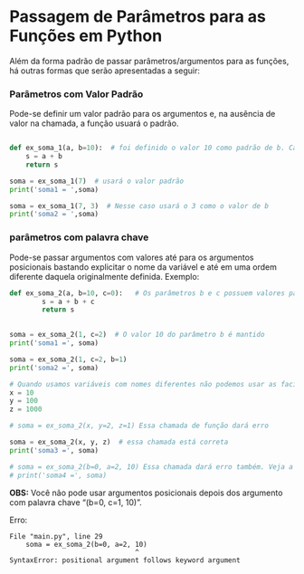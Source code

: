 # Passagem de Parâmetros para as Funções em Python
Além da forma padrão de passar parâmetros/argumentos para as funções, há outras formas que serão apresentadas a seguir:

### Parâmetros com Valor Padrão

Pode-se definir um valor padrão para os argumentos e, na ausência de valor na chamada, a função usuará o padrão.
``` python runnable

def ex_soma_1(a, b=10):  # foi definido o valor 10 como padrão de b. Caso não seja fornecido pelo programa a função usará esse valor
    s = a + b 
    return s

soma = ex_soma_1(7)  # usará o valor padrão
print('soma1 = ',soma)

soma = ex_soma_1(7, 3)  # Nesse caso usará o 3 como o valor de b
print('soma2 = ',soma)

 ```

### parâmetros com palavra chave
Pode-se passar argumentos com valores até para os argumentos posicionais bastando explicitar o nome da variável e até em uma ordem diferente daquela originalmente definida.
Exemplo:
``` python runnable
def ex_soma_2(a, b=10, c=0):   # Os parâmetros b e c possuem valores padrão, caso não seja enviados
        s = a + b + c
        return s
 

soma = ex_soma_2(1, c=2)  # O valor 10 do parâmetro b é mantido
print('soma1 =', soma)

soma = ex_soma_2(1, c=2, b=1)
print('soma2 =', soma)

# Quando usamos variáveis com nomes diferentes não podemos usar as facilidades acima
x = 10
y = 100
z = 1000

# soma = ex_soma_2(x, y=2, z=1) Essa chamada de função dará erro

soma = ex_soma_2(x, y, z)  # essa chamada está correta 
print('soma3 =', soma)

# soma = ex_soma_2(b=0, a=2, 10) Essa chamada dará erro também. Veja a explicação a seguir
# print('soma4 =', soma)

```

**OBS:** Você não pode usar argumentos posicionais depois dos argumento com palavra chave “(b=0, c=1, 10)”.

Erro:
```
File "main.py", line 29
    soma = ex_soma_2(b=0, a=2, 10)
                               ^
SyntaxError: positional argument follows keyword argument
```


